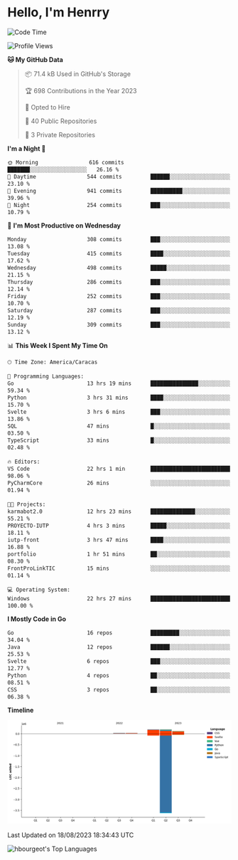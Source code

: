 # Hello, I'm Henrry

<!--START_SECTION:waka-->
![Code Time](http://img.shields.io/badge/Code%20Time-982%20hrs%2058%20mins-blue)

![Profile Views](http://img.shields.io/badge/Profile%20Views-17-blue)

**🐱 My GitHub Data** 

> 📦 71.4 kB Used in GitHub's Storage 
 > 
> 🏆 698 Contributions in the Year 2023
 > 
> 💼 Opted to Hire
 > 
> 📜 40 Public Repositories 
 > 
> 🔑 3 Private Repositories 
 > 
**I'm a Night 🦉** 

```text
🌞 Morning                616 commits         ███████░░░░░░░░░░░░░░░░░░   26.16 % 
🌆 Daytime                544 commits         ██████░░░░░░░░░░░░░░░░░░░   23.10 % 
🌃 Evening                941 commits         ██████████░░░░░░░░░░░░░░░   39.96 % 
🌙 Night                  254 commits         ███░░░░░░░░░░░░░░░░░░░░░░   10.79 % 
```
📅 **I'm Most Productive on Wednesday** 

```text
Monday                   308 commits         ███░░░░░░░░░░░░░░░░░░░░░░   13.08 % 
Tuesday                  415 commits         ████░░░░░░░░░░░░░░░░░░░░░   17.62 % 
Wednesday                498 commits         █████░░░░░░░░░░░░░░░░░░░░   21.15 % 
Thursday                 286 commits         ███░░░░░░░░░░░░░░░░░░░░░░   12.14 % 
Friday                   252 commits         ███░░░░░░░░░░░░░░░░░░░░░░   10.70 % 
Saturday                 287 commits         ███░░░░░░░░░░░░░░░░░░░░░░   12.19 % 
Sunday                   309 commits         ███░░░░░░░░░░░░░░░░░░░░░░   13.12 % 
```


📊 **This Week I Spent My Time On** 

```text
🕑︎ Time Zone: America/Caracas

💬 Programming Languages: 
Go                       13 hrs 19 mins      ███████████████░░░░░░░░░░   59.34 % 
Python                   3 hrs 31 mins       ████░░░░░░░░░░░░░░░░░░░░░   15.70 % 
Svelte                   3 hrs 6 mins        ███░░░░░░░░░░░░░░░░░░░░░░   13.86 % 
SQL                      47 mins             █░░░░░░░░░░░░░░░░░░░░░░░░   03.50 % 
TypeScript               33 mins             █░░░░░░░░░░░░░░░░░░░░░░░░   02.48 % 

🔥 Editors: 
VS Code                  22 hrs 1 min        █████████████████████████   98.06 % 
PyCharmCore              26 mins             ░░░░░░░░░░░░░░░░░░░░░░░░░   01.94 % 

🐱‍💻 Projects: 
karmabot2.0              12 hrs 23 mins      ██████████████░░░░░░░░░░░   55.21 % 
PROYECTO-IUTP            4 hrs 3 mins        █████░░░░░░░░░░░░░░░░░░░░   18.11 % 
iutp-front               3 hrs 47 mins       ████░░░░░░░░░░░░░░░░░░░░░   16.88 % 
portfolio                1 hr 51 mins        ██░░░░░░░░░░░░░░░░░░░░░░░   08.30 % 
FrontProLinkTIC          15 mins             ░░░░░░░░░░░░░░░░░░░░░░░░░   01.14 % 

💻 Operating System: 
Windows                  22 hrs 27 mins      █████████████████████████   100.00 % 
```

**I Mostly Code in Go** 

```text
Go                       16 repos            █████████░░░░░░░░░░░░░░░░   34.04 % 
Java                     12 repos            ██████░░░░░░░░░░░░░░░░░░░   25.53 % 
Svelte                   6 repos             ███░░░░░░░░░░░░░░░░░░░░░░   12.77 % 
Python                   4 repos             ██░░░░░░░░░░░░░░░░░░░░░░░   08.51 % 
CSS                      3 repos             ██░░░░░░░░░░░░░░░░░░░░░░░   06.38 % 
```



**Timeline**

![Lines of Code chart](https://raw.githubusercontent.com/hbourgeot/hbourgeot/main/assets/bar_graph.png)


 Last Updated on 18/08/2023 18:34:43 UTC
<!--END_SECTION:waka-->

![hbourgeot's Top Languages](https://github-readme-stats.vercel.app/api/top-langs/?username=hbourgeot&theme=transparent&show_icons=true&hide_border=false&layout=donut&hide=css)
